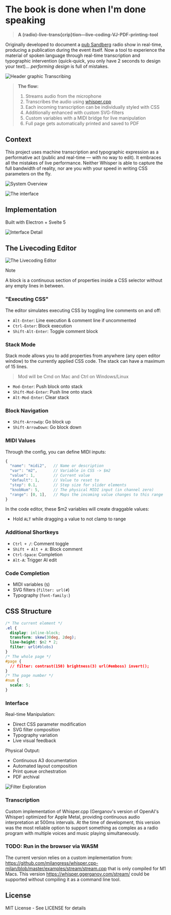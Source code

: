 # The book is done when I'm done speaking

> **A (radio)-live-trans{crip}tion—live-coding-VJ-PDF-printing-tool**

Originally developed to document a [pub Sandberg](https://pub.sandberg.nl) radio show in real-time, producing a publication during the event itself.
Now a tool to experience the material of spoken language through real-time transcription and typographic intervention (quick-quick, you only have 2 seconds to design your text)... _performing design_ is full of mistakes.

![Header graphic Transcribing](doc/Transcribing.webp)

> **The flow:**
>
> 1. Streams audio from the microphone
> 2. Transcribes the audio using [whisper.cpp](https://github.com/ggml-org/whisper.cpp)
> 3. Each incoming transcription can be individually styled with CSS
> 4. Additionally enhanced with custom SVG-filters
> 5. Custom variables with a MIDI bridge for live manipulation
> 6. Full page gets automatically printed and saved to PDF

## Context

This project uses machine transcription and typographic expression as a performative act (public and real-time — with no way to edit). It embraces all the mistakes of live performance. Neither Whisper is able to capture the full bandwidth of reality, nor are you with your speed in writing CSS parameters on the fly.

![System Overview](doc/printer-laughter.webp)

![The interface](doc/interface-v2.webp)

## Implementation

Built with Electron + Svelte 5

![Interface Detail](doc/both_windows_v2.webp)

## The Livecoding Editor

![The Livecoding Editor](doc/css-editor.gif)

> [!NOTE]
> A block is a continuous section of properties inside a CSS selector without any empty lines in between.

### "Executing CSS"

The editor simulates executing CSS by toggling line comments on and off:

- `Alt-Enter`: Line execution & comment line if uncommented
- `Ctrl-Enter`: Block execution
- `Shift-Alt-Enter`: Toggle comment block

### Stack Mode

Stack mode allows you to add properties from anywhere (any open editor window) to the currently applied CSS code. The stack can have a maximum of 15 lines.

> Mod will be Cmd on Mac and Ctrl on Windows/Linux

- `Mod-Enter`: Push block onto stack
- `Shift-Mod-Enter`: Push line onto stack
- `Alt-Mod-Enter`: Clear stack

### Block Navigation

- `Shift-ArrowUp`: Go block up
- `Shift-ArrowDown`: Go block down

### MIDI Values

Through the config, you can define MIDI inputs:

```javascript
{
  "name": "midi2",   // Name or description
  "var": "m2",       // Variable in CSS -> $m2
  "value": 1,        // Current value
  "default": 1,      // Value to reset to
  "step": 0.1,       // Step size for slider elements
  "knobNum": 5,      // The physical MIDI input (in channel zero) 
  "range": [0, 1],   // Maps the incoming value changes to this range
}
```

In the code editor, these $m2 variables will create draggable values:

- Hold `ALT` while dragging a value to not clamp to range

### Additional Shortkeys

- `Ctrl + /`: Comment toggle
- `Shift + Alt + A`: Block comment
- `Ctrl-Space`: Completion
- `Alt-A`: Trigger AI edit

### Code Completion

- MIDI variables (`$`)
- SVG filters (`filter: url(#`)
- Typography (`font-family:`)

## CSS Structure

```css
/* The current element */
.el {
  display: inline-block;
  transform: skew(30deg, 2deg);
  line-height: $m2 * 2;
  filter: url(#blobs)
} 
/* The whole page */
#page {
  // filter: contrast(150) brightness(3) url(#emboss) invert();
}
/* The page number */
#num {
  scale: 5;
}
```

### Interface

Real-time Manipulation:

- Direct CSS parameter modification
- SVG filter composition
- Typography variation
- Live visual feedback

Physical Output:

- Continuous A3 documentation
- Automated layout composition
- Print queue orchestration
- PDF archival

![Filter Exploration](doc/filter-preview.png)

### Transcription

Custom implementation of Whisper.cpp (Gerganov's version of OpenAI's Whisper) optimized for Apple Metal, providing continuous audio interpretation at 500ms intervals. At the time of development, this version was the most reliable option to support something as complex as a radio program with multiple voices and music playing simultaneously.

### TODO: Run in the browser via WASM

The current version relies on a custom implementation from: <https://github.com/milangress/whisper.cpp-milan/blob/master/examples/stream/stream.cpp> that is only compiled for M1 Macs.
This version <https://whisper.ggerganov.com/stream/> could be supported without compiling it as a command line tool.

## License

MIT License - See LICENSE for details
